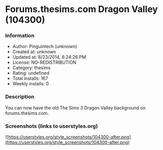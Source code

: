 # Forums.thesims.com Dragon Valley (104300)

### Information
- Author: Pinguintech (unknown)
- Created at: unknown
- Updated at: 8/23/2014, 8:24:26 PM
- License: NO-REDISTRIBUTION
- Category: thesims
- Rating: undefined
- Total installs: 167
- Weekly installs: 0


### Description
You can now have the old The Sims 3 Dragon Valley background on forums.thesims.com.


### Screenshots (links to userstyles.org)
![https://userstyles.org/style_screenshots/104300-after.png](https://userstyles.org/style_screenshots/104300-after.png)


